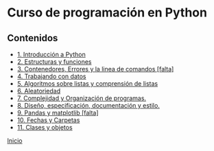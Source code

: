 # Curso de programación en Python

## Contenidos

* [1. Introducción a Python](01_Intro_a_Python/00_Resumen.md)
* [2. Estructuras y funciones](02_Estructuras_y_Funciones/00_Resumen.md)
* [3. Contenedores, Errores y la linea de comandos [falta]](03_Contenedores_y_Errores/00_Resumen.md)
* [4. Trabajando con datos](04_Datos/00_Resumen.md)
* [5. Algoritmos sobre listas y comprensión de listas](05_Listas/00_Resumen.md)
* [6. Aleatoriedad](06_Aleatoriedad/00_Resumen.md)
* [7. Complejidad y Organización de programas.](07_Organizacion/00_Resumen.md)
* [8. Diseño, especificación, documentación y estilo.](08_Diseño_y_Especificacion/00_Resumen.md)
* [9. Pandas y matplotlib [falta]](09_Pandas_y_matplotlib/00_Resumen.md)
* [10. Fechas y Carpetas](10_Fechas_y_Carpetas/00_Resumen.md)
* [11. Clases y objetos](11_Clases_y_Objetos/00_Resumen.md)


[Inicio](index.md) 


